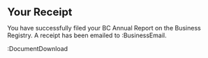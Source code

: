 <p style="font-size: 24px; font-weight: bold; margin: 0; padding: 0;">Your Receipt</p>

You have successfully filed your BC Annual Report on the Business Registry. A receipt has been emailed to 
:BusinessEmail.

:DocumentDownload